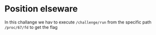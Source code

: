 # Position elseware

In this challange we hav to execute `/challenge/run` from the specific path `/proc/67/fd` to get the flag
